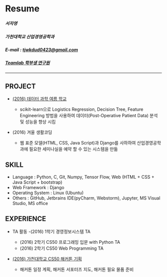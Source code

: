 # Resume
##### 서자영
##### 가천대학교 산업경영공학과
##### E-mail : tjwkdud0423@gmail.com
##### [Teamlab 학부생 연구원](https://github.com/TeamLab) 
-----
## PROJECT
- [(2016) 데이터 과학 여름 학교](http://www.slideshare.net/secret/qqci5maNeXIGz7)
	- scikit-learn으로 Logistics Regression, Decision Tree, Feature Engineering 방법을 사용하여 데이터(Post-Operative Patient Data) 분석 및 성능을 향상 시킴

- (2016) 겨울 생활코딩
	- 웹 표준 모델(HTML, CSS, Java Script)과 Django를 사하하여 산업경영공학과에 필요한 세미나실을 예약 할 수 있는 시스템을 만듦

## SKILL
- Language : Python, C, Git, Numpy, Tensor Flow, Web (HTML + CSS + Java Script + bootstrap)<br/>
- Web Framework : Django<br/>
- Operating System : Linux (Ubuntu)<br/>
- Others : GitHub, Jetbrains IDE(pyCharm, Webstorm),
            Jupyter, MS Visual Studio, MS office

## EXPERIENCE
- TA 활동 
	-(2016) 1학기 경영정보시스템 TA
	- (2016) 2학기 CS50 프로그래밍 입문 with Python TA
	- (2016) 2학기 CS50 Web Programming TA
	
- [(2016) 가천대학교 CS50 해커톤 기획](https://github.com/TeamLab/gachonhackday2016)
	- 해커톤 일정 계획, 해커톤 서포터즈 지도, 해커톤 필요 물품 준비
